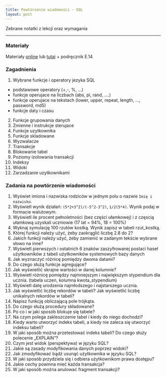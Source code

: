 ```yaml
---
title: Powtórzenie wiadomości - SQL
layout: post
---
```

Zebrane notatki z lekcji oraz wymagania

---

### Materiały

Materiały [online](http://aplikacje.vector.org.pl/materialy-sql/) lub [tutaj](https://sites.google.com/view/irolniknysa/e-14-2/kurs-sql) + podręcznik E.14

### Zagadnienia


1. Wybrane funkcje i operatory jezyka SQL
- podstawowe operatory (+,-, %, ...)
- funkcje operujace na liczbach (abs, pi, rand, ....)
- funkcje operujace na tekstach (lower, upper, repeat, length, ..., password, md5)
- funkcje daty i czasu

2. Funkcje grupowania danych
3. Zmienne i instrukcje sterujace
4. Funkcje uzytkownika
5. Funkcje skladowane
6. Wyzwalacze
7. Transakcje
8. Blokowanie tabel
9. Poziomy izolowania transakcji
10. Indeksy
11. Widoki
12. Zarzadzanie uzytkownikami



### Zadania na powtórzenie wiadomości

1. Wyświet imiona i nazwiska rodziców w jednym polu o nazwie `Imię i nazwisko`. 
2. Wyświetl wynik działań: `(5*2+3^2)/(-5^2-3^2)`, `1/2(5*4)`. Wynik podaj w formacie walutowym.
3. Wyświetl ile procent pełnoletności (bez części ułamkowej) i z częscią ułamkową uzyskali uczniowie (17 lat = 94%, 18 = 100%)
4. Wyknaj symulację 100 rzutów kostką. Wynik zapisz w tabeli rzut_kostką.
5. Której funkcji należy użyć, żeby zaokrąglić liczbę 2.8 do 2?
6. Jakich funkcji należy użyć, żeby zamienić w zadanym tekście wybrane słowo na inne?
7. Wyświetl pierwszych i ostatnich 6 znaków zaszyfrowanej postaci haseł użytkowników z tabeli użytkowników systemowych bazy danych
8. Jak wyznaczyć różnicę pomiędzy dwoma datami?
9. Do czego służą funkcje agregujące?
10. Jak wyświetlić skrajne wartości w danej kolumnie?
11. Wyświetl różnicę pomiędzy najmniejszym i największym stypendium dla ucznia. (tabela uczen, kolumna kwota_stypendium)
12. Wyświetl datę urodzenia najmłodszego i najstarszego ucznia.
13. Jak wyświetlić liczbę rekordów w tabeli? Jak wyświetlić liczbę unikalnych rekordów w tabeli?
14. Napisz funkcję obliczającą pole trójkąta. 
15. Do czego służą procedury składowane?
16. Po co i w jaki sposób blokuje się tabele?
17. Na czym polega zakleszczenie tabel i kiedy do niego dochodzi?
18. Kiedy warto utworzyć indeks tabeli, a kiedy nie zaleca się utworzyć indeksu tabeli?
19. W jaki sposób można przetestować indeks tabeli? Do czego służy polecenie „EXPLAIN”?
20. Czym jest widok (perspektywa) w języku SQL?
21. Jakie są zasady modyfikowania danych poprzez widoki?
22. Jak zmodyfikować bądź usunąć użytkownika w języku SQL?
23. W jaki sposób przydziela się i odbiera użytkownikom prawa dostępu?
24. Jakie cechy powinna mieć każda transakcja?
25. W jaki sposób można anulować fragment transakcji?





